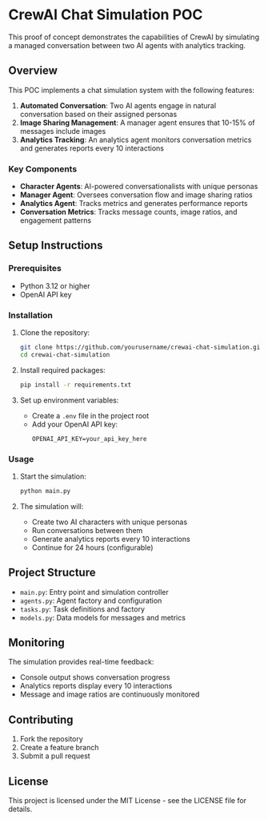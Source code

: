 # CrewAI Chat Simulation POC

This proof of concept demonstrates the capabilities of CrewAI by simulating a managed conversation between two AI agents with analytics tracking.

## Overview

This POC implements a chat simulation system with the following features:

1. **Automated Conversation**: Two AI agents engage in natural conversation based on their assigned personas
2. **Image Sharing Management**: A manager agent ensures that 10-15% of messages include images
3. **Analytics Tracking**: An analytics agent monitors conversation metrics and generates reports every 10 interactions

### Key Components

- **Character Agents**: AI-powered conversationalists with unique personas
- **Manager Agent**: Oversees conversation flow and image sharing ratios
- **Analytics Agent**: Tracks metrics and generates performance reports
- **Conversation Metrics**: Tracks message counts, image ratios, and engagement patterns

## Setup Instructions

### Prerequisites

- Python 3.12 or higher
- OpenAI API key

### Installation

1. Clone the repository:
   ```bash
   git clone https://github.com/yourusername/crewai-chat-simulation.git
   cd crewai-chat-simulation
   ```

2. Install required packages:
   ```bash
   pip install -r requirements.txt
   ```

3. Set up environment variables:
   - Create a `.env` file in the project root
   - Add your OpenAI API key:
     ```
     OPENAI_API_KEY=your_api_key_here
     ```

### Usage

1. Start the simulation:
   ```bash
   python main.py
   ```

2. The simulation will:
   - Create two AI characters with unique personas
   - Run conversations between them
   - Generate analytics reports every 10 interactions
   - Continue for 24 hours (configurable)

## Project Structure

- `main.py`: Entry point and simulation controller
- `agents.py`: Agent factory and configuration
- `tasks.py`: Task definitions and factory
- `models.py`: Data models for messages and metrics

## Monitoring

The simulation provides real-time feedback:
- Console output shows conversation progress
- Analytics reports display every 10 interactions
- Message and image ratios are continuously monitored

## Contributing

1. Fork the repository
2. Create a feature branch
3. Submit a pull request

## License

This project is licensed under the MIT License - see the LICENSE file for details.
